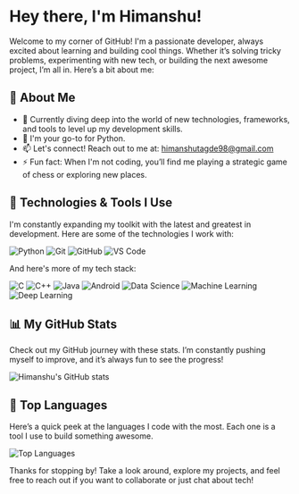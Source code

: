 
# Hey there, I'm Himanshu!
Welcome to my corner of GitHub! I'm a passionate developer, always excited about learning and building cool things. Whether it’s solving tricky problems, experimenting with new tech, or building the next awesome project, I’m all in. Here’s a bit about me:

## 🚀 About Me
- 🌱 Currently diving deep into the world of new technologies, frameworks, and tools to level up my development skills.
- 💬 I'm your go-to for Python.
- 📫 Let's connect! Reach out to me at: himanshutagde98@gmail.com
- ⚡ Fun fact: When I'm not coding, you’ll find me playing a strategic game of chess or exploring new places.

## 🔧 Technologies & Tools I Use
I'm constantly expanding my toolkit with the latest and greatest in development. Here are some of the technologies I work with:

![Python](https://img.shields.io/badge/-Python-333333?style=flat&logo=python)
![Git](https://img.shields.io/badge/-Git-333333?style=flat&logo=git)
![GitHub](https://img.shields.io/badge/-GitHub-333333?style=flat&logo=github)
![VS Code](https://img.shields.io/badge/-VS%20Code-333333?style=flat&logo=visual-studio-code)

And here's more of my tech stack:

![C](https://img.shields.io/badge/-C-333333?style=flat&logo=c)
![C++](https://img.shields.io/badge/-C++-333333?style=flat&logo=cplusplus)
![Java](https://img.shields.io/badge/-Java-333333?style=flat&logo=java)
![Android](https://img.shields.io/badge/-Android-333333?style=flat&logo=android)
![Data Science](https://img.shields.io/badge/-Data%20Science-333333?style=flat&logo=python)
![Machine Learning](https://img.shields.io/badge/-Machine%20Learning-333333?style=flat&logo=python)
![Deep Learning](https://img.shields.io/badge/-Deep%20Learning-333333?style=flat&logo=tensorflow)

## 📊 My GitHub Stats

Check out my GitHub journey with these stats. I’m constantly pushing myself to improve, and it’s always fun to see the progress!

![Himanshu's GitHub stats](https://github-readme-stats.vercel.app/api?username=Himanshu-Tagde&show_icons=true&theme=radical)

## 🏅 Top Languages

Here’s a quick peek at the languages I code with the most. Each one is a tool I use to build something awesome.

![Top Languages](https://github-readme-stats.vercel.app/api/top-langs/?username=Himanshu-Tagde&layout=compact&theme=radical)


Thanks for stopping by! Take a look around, explore my projects, and feel free to reach out if you want to collaborate or just chat about tech!
